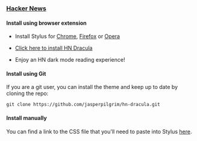 ### [Hacker News](https://news.ycombinator.com)

#### Install using browser extension

- Install Stylus for [Chrome](https://chrome.google.com/webstore/detail/stylus/clngdbkpkpeebahjckkjfobafhncgmne), [Firefox](https://addons.mozilla.org/pt-BR/firefox/addon/styl-us/) or [Opera](https://addons.opera.com/pt-br/extensions/details/stylus/)

- [Click here to install HN Dracula](https://github.com/jasperpilgrim/hn-dracula/raw/main/hn-dracula.user.css)

- Enjoy an HN dark mode reading experience!

#### Install using Git

If you are a git user, you can install the theme and keep up to date by cloning the repo:

    git clone https://github.com/jasperpilgrim/hn-dracula.git

#### Install manually

You can find a link to the CSS file that you'll need to paste into Stylus [here](https://github.com/jasperpilgrim/hn-dracula/blob/main/hn-dracula.user.css).
